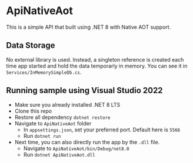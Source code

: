 # ApiNativeAot
This is a simple API that built using .NET 8 with Native AOT support.

## Data Storage
No external library is used. Instead, a singleton reference is created each time app started and hold the data temporarly in memory. You can see it in `Services/InMemorySimpleDb.cs`.

## Running sample using Visual Studio 2022
- Make sure you already installed .NET 8 LTS
- Clone this repo
- Restore all dependency `dotnet restore`
- Navigate to `ApiNativeAot` folder
  - In `appsettings.json`, set your preferred port. Default here is `5566`
  - Run `dotnet run`
- Next time, you can also directly run the app by the `.dll` file.
  - Navigate to `ApiNativeAot/bin/Debug/net8.0`
  - Run `dotnet ApiNativeAot.dll`
 
